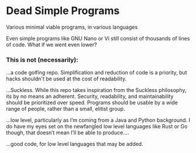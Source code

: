 # Dead Simple Programs
Various minimal viable programs, in various languages

Even simple programs like GNU Nano or Vi still consist of thousands of lines of code. What if we went even lower?

### This is not (necessarily):

...a code golfing repo. Simplification and reduction of code is a priority, but hacks shouldn't be used at the cost of readability. 

...Suckless. While this repo takes inspiration from the Suckless philosophy, its by no means an adherent. Security, readability, and maintainability should be prioritized over speed. Programs should be usable by a wide range of people, rather than a small, elitist group.

…low level, particularly as I’m coming from a Java and Python background. I do have my eyes set on the newfangled low level languages like Rust or Go though, that doesn’t mean I’ll be able to produce….

…good code, for low level languages that may be added.
